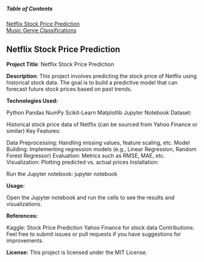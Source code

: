 ##### Table of Contents  
[Netflix Stock Price Prediction](#headers)  
[Music Genre Classifications](#emphasis)  
    
<a name="headers"/>

## Netflix Stock Price Prediction

**Project Title**: Netflix Stock Price Prediction

**Description**: This project involves predicting the stock price of Netflix using historical stock data. The goal is to build a predictive model that can forecast future stock prices based on past trends.

**Technologies Used:**

Python
Pandas
NumPy
Scikit-Learn
Matplotlib
Jupyter Notebook
Dataset:

Historical stock price data of Netflix (can be sourced from Yahoo Finance or similar)
Key Features:

Data Preprocessing: Handling missing values, feature scaling, etc.
Model Building: Implementing regression models (e.g., Linear Regression, Random Forest Regressor)
Evaluation: Metrics such as RMSE, MAE, etc.
Visualization: Plotting predicted vs. actual prices
Installation:


Run the Jupyter notebook: jupyter notebook

**Usage:**

Open the Jupyter notebook and run the cells to see the results and visualizations.

**References:**

Kaggle: Stock Price Prediction
Yahoo Finance for stock data
Contributions: Feel free to submit issues or pull requests if you have suggestions for improvements.

**License:** This project is licensed under the MIT License.


